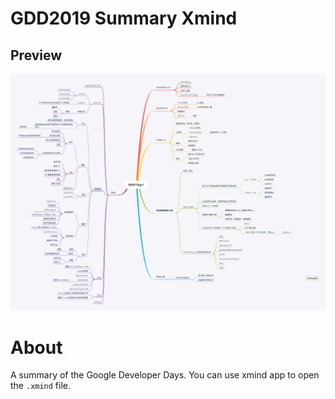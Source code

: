 # GDD2019 Summary Xmind

## Preview

![xmind](./GDD2019.png)

# About

A summary of the Google Developer Days. You can use xmind app to open the `.xmind` file.
